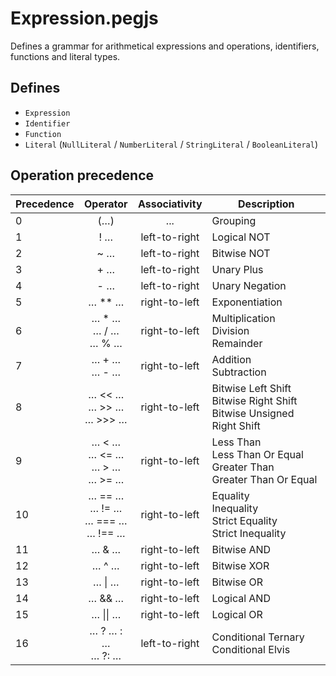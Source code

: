 Expression.pegjs
===

Defines a grammar for arithmetical expressions and operations, identifiers, functions and literal types.

Defines
---

- ```Expression```
- ```Identifier```
- ```Function```
- ```Literal``` (```NullLiteral``` / ```NumberLiteral``` / ```StringLiteral``` / ```BooleanLiteral```)

Operation precedence
---
| Precedence |                    Operator                   | Associativity | Description                                                                 |
|------------|:---------------------------------------------:|:-------------:|-----------------------------------------------------------------------------|
| 0          |                      (…)                      |      ...      | Grouping                                                                    |
| 1          |                      ! …                      | left-to-right | Logical NOT                                                                 |
| 2          |                      ~ …                      | left-to-right | Bitwise NOT                                                                 |
| 3          |                      + …                      | left-to-right | Unary Plus                                                                  |
| 4          |                      - …                      | left-to-right | Unary Negation                                                              |
| 5          |                     … ** …                    | right-to-left | Exponentiation                                                              |
| 6          |           … * …<br/>… / …<br/>… % …           | right-to-left | Multiplication<br/>Division<br/>Remainder                                   |
| 7          |                … + …<br/>… - …                | right-to-left | Addition<br/>Subtraction                                                    |
| 8          |         … << …<br/>… >> …<br/>… >>> …         | right-to-left | Bitwise Left Shift<br/>Bitwise Right Shift<br/>Bitwise Unsigned Right Shift |
| 9          |     … < …<br/>… <= …<br/>… > …<br/>… >= …     | right-to-left | Less Than<br/>Less Than Or Equal<br/>Greater Than<br/>Greater Than Or Equal |
| 10         | … == …<br/>  … != …<br/> … === …<br/> … !== … | right-to-left | Equality<br/>Inequality<br/>Strict Equality<br/>Strict Inequality           |
| 11         |                     … & …                     | right-to-left | Bitwise AND                                                                 |
| 12         |                     … ^ …                     | right-to-left | Bitwise XOR                                                                 |
| 13         |                     … \| …                     | right-to-left | Bitwise OR                                                                  |
| 14         |                     … && …                    | right-to-left | Logical AND                                                                 |
| 15         |                     … \|\| …                    | right-to-left | Logical OR                                                                  |
| 16         |              … ? … : …<br/>… ?: …             | left-to-right | Conditional Ternary<br/>Conditional Elvis                                   |
